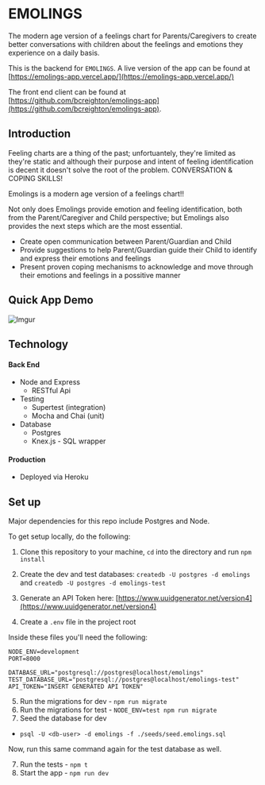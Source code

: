 # EMOLINGS
The modern age version of a feelings chart for Parents/Caregivers to create better conversations with children about the feelings and emotions they experience on a daily basis.

This is the backend for `EMOLINGS`.  A live version of the app can be found at [https://emolings-app.vercel.app/](https://emolings-app.vercel.app/)

The front end client can be found at [https://github.com/bcreighton/emolings-app](https://github.com/bcreighton/emolings-app).

## Introduction

Feeling charts are a thing of the past; unfortuantely, they're limited as they're static and although their purpose and intent of feeling identification is decent it doesn't solve the root of the problem. CONVERSATION & COPING SKILLS!

Emolings is a modern age version of a feelings chart!!

Not only does Emolings provide emotion and feeling identification, both from the Parent/Caregiver and Child perspective; but Emolings also provides the next steps which are the most essential.
* Create open communication between Parent/Guardian and Child
* Provide suggestions to help Parent/Guardian guide their Child to identify and express their emotions and feelings
* Present proven coping mechanisms to acknowledge and move through their emotions and feelings in a possitive manner

## Quick App Demo

![Imgur](https://i.imgur.com/O8m5A8w.gif)

## Technology

#### Back End

* Node and Express
  * RESTful Api
* Testing
  * Supertest (integration)
  * Mocha and Chai (unit)
* Database
  * Postgres
  * Knex.js - SQL wrapper

#### Production

* Deployed via Heroku

## Set up

Major dependencies for this repo include Postgres and Node.

To get setup locally, do the following:

1. Clone this repository to your machine, `cd` into the directory and run `npm install`

2. Create the dev and test databases: `createdb -U postgres -d emolings` and `createdb -U postgres -d emolings-test`

3. Generate an API Token here: [https://www.uuidgenerator.net/version4](https://www.uuidgenerator.net/version4)

4. Create a `.env` file in the project root

Inside these files you'll need the following:

````
NODE_ENV=development
PORT=8000

DATABASE_URL="postgresql://postgres@localhost/emolings"
TEST_DATABASE_URL="postgresql://postgres@localhost/emolings-test"
API_TOKEN="INSERT GENERATED API TOKEN"
````

5. Run the migrations for dev - `npm run migrate`
6. Run the migrations for test - `NODE_ENV=test npm run migrate`
7. Seed the database for dev

* `psql -U <db-user> -d emolings -f ./seeds/seed.emolings.sql`

Now, run this same command again for the test database as well.

7. Run the tests - `npm t`
8. Start the app - `npm run dev`